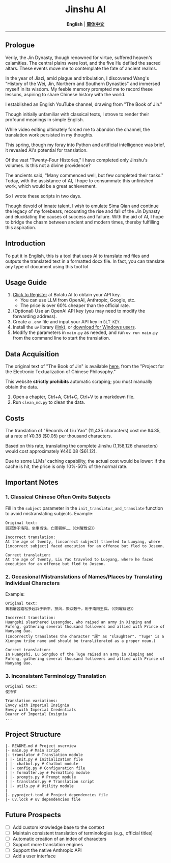 <div align="center">


<h1>Jinshu AI</h1>


**English** | [**简体中文**](README.md)

</div>

---

## Prologue
Verily, the Jin Dynasty, though renowned for virtue, suffered heaven's calamities. The central plains were lost, and the five Hu defiled the sacred altars. These events move me to contemplate the fate of ancient realms.

In the year of Jiazi, amid plague and tribulation, I discovered Wang's "History of the Wei, Jin, Northern and Southern Dynasties" and immersed myself in its wisdom. My feeble memory prompted me to record these lessons, aspiring to share Chinese history with the world.

I established an English YouTube channel, drawing from "The Book of Jin." 

Though initially unfamiliar with classical texts, I strove to render their profound meanings in simple English. 

While video editing ultimately forced me to abandon the channel, the translation work persisted in my thoughts.

This spring, though my foray into Python and artificial intelligence was brief, it revealed AI's potential for translation.

Of the vast "Twenty-Four Histories," I have completed only Jinshu's volumes. Is this not a divine providence?

The ancients said, "Many commenced well, but few completed their tasks." Today, with the assistance of AI, I hope to consummate this unfinished work, which would be a great achievement. 

So I wrote these scripts in two days.

Though devoid of innate talent, I wish to emulate Sima Qian and continue the legacy of my forebears, recounting the rise and fall of the Jin Dynasty and elucidating the causes of success and failure. With the aid of AI, I hope to bridge the chasm between ancient and modern times, thereby fulfilling this aspiration.

## Introduction
To put it in English, this is a tool that uses AI to translate md files and outputs the translated text in a formatted docx file. 
In fact, you can translate any type of document using this tool lol

## Usage Guide
1. [Click to Register](https://api.bltcy.ai/register?aff=q3ue) at Bolatu AI to obtain your API key.
   - You can use LLM from OpenAI, Anthropic, Google, etc.
   - The price is over 60% cheaper than the official rate.
2. (Optional) Use an OpenAI API key (you may need to modify the forwarding address).
3. Create a `.env` file and input your API key in `BLT_KEY`.
4. Install the `uv` library ([link](https://github.com/astral-sh/uv)), or [download for Windows users](https://github.com/astral-sh/uv/releases/download/0.5.8/uv-x86_64-pc-windows-msvc.zip).
5. Modify the parameters in `main.py` as needed, and run `uv run main.py` from the command line to start the translation.

## Data Acquisition
The original text of "The Book of Jin" is available [here](https://ctext.org/wiki.pl?if=gb&res=788577&remap=gb), from the "Project for the Electronic Textualization of Chinese Philosophy."

This website **strictly prohibits** automatic scraping; you must manually obtain the data.
1. Open a chapter, Ctrl+A, Ctrl+C, Ctrl+V to a markdown file.
2. Run `clean_md.py` to clean the data.

## Costs
The translation of "Records of Liu Yao" (11,435 characters) cost me ¥4.35, at a rate of ¥0.38 ($0.05) per thousand characters.

Based on this rate, translating the complete Jinshu (1,158,126 characters) would cost approximately ¥440.08 ($61.12).

Due to some LLMs' caching capability, the actual cost would be lower: if the cache is hit, the price is only 10%-50% of the normal rate.

## Important Notes

### 1. Classical Chinese Often Omits Subjects
Fill in the `subject` parameter in the `init_translator_and_translate` function to avoid mistranslating subjects. Example:
```
Original text:
弱冠游于洛阳，坐事当诛，亡匿朝鲜……（《刘曜载记》）

Incorrect translation:
At the age of twenty, [incorrect subject] traveled to Luoyang, where [incorrect subject] faced execution for an offense but fled to Joseon.

Correct translation:
At the age of twenty, Liu Yao traveled to Luoyang, where he faced execution for an offense but fled to Joseon.
```

### 2. Occasional Mistranslations of Names/Places by Translating Individual Characters
Example:
```
Original text:
黄石屠各路松多起兵于新平、扶风，聚众数千，附于南阳王保。（《刘曜载记》）

Incorrect translation:
Huangshi slauthered Lusongduo, who raised an army in Xinping and Fufeng, gathering several thousand followers and allied with Prince of Nanyang Bao.
(Incorrectly translates the character "屠" as "slaughter". "Tuge" is a Xiongnu tribe name and should be transliterated as a proper noun.)

Correct translation:
In Huangshi, Lu Songduo of the Tuge raised an army in Xinping and Fufeng, gathering several thousand followers and allied with Prince of Nanyang Bao.
```


### 3. Inconsistent Terminology Translation
```
Original text:
使持节

Translation variations:
Envoy with Imperial Insignia
Envoy with Imperial Credentials
Bearer of Imperial Insignia
...
```

## Project Structure
```
|- README.md # Project overview
|- main.py # Main script
|- translator # Translation module
| |- init.py # Initialization file
| |- chatbot.py # Chatbot module
| |- config.py # Configuration file
| |- formatter.py # Formatting module
| |- prompts.py # Prompt module
| |- translator.py # Translation script
| |- utils.py # Utility module
|
|- pyproject.toml # Project dependencies file
|- uv.lock # uv dependencies file
```

## Future Prospects
- [ ] Add custom knowledge base to the context
- [ ] Maintain consistent translation of terminologies (e.g., official titles)
- [ ] Automatic creation of an index of characters
- [ ] Support more translation engines
- [ ] Support the native Anthropic API
- [ ] Add a user interface